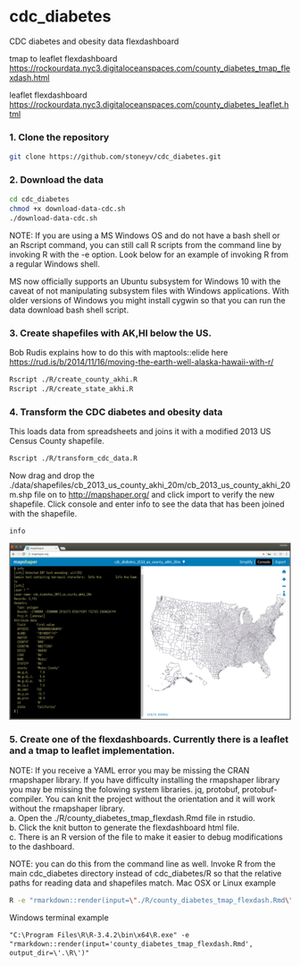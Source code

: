 # cdc_diabetes  
CDC diabetes and obesity data flexdashboard

tmap to leaflet flexdashboard  
https://rockourdata.nyc3.digitaloceanspaces.com/county_diabetes_tmap_flexdash.html    

leaflet flexdashboard  
https://rockourdata.nyc3.digitaloceanspaces.com/county_diabetes_leaflet.html  

### 1. Clone the repository  
```bash
git clone https://github.com/stoneyv/cdc_diabetes.git
```
### 2. Download the data  
```bash
cd cdc_diabetes
chmod +x download-data-cdc.sh  
./download-data-cdc.sh
```
NOTE: If you are using a MS Windows OS and do not have a bash shell or an Rscript command, you can still call R scripts from the command line by invoking R with the -e option.  Look below for an example of invoking R from a regular Windows shell.

MS now officially supports an Ubuntu subsystem for Windows 10 with the caveat of not manipulating subsystem files with Windows applications.  With older versions of Windows you might install cygwin so that you can run the data download bash shell script.  

### 3. Create shapefiles with AK,HI below the US.
Bob Rudis explains how to do this with maptools::elide here  
https://rud.is/b/2014/11/16/moving-the-earth-well-alaska-hawaii-with-r/  
```bash
Rscript ./R/create_county_akhi.R
Rscript ./R/create_state_akhi.R
```

### 4. Transform the CDC diabetes and obesity data
This loads data from spreadsheets and joins it with a modified 2013 US Census County shapefile.  
```bash
Rscript ./R/transform_cdc_data.R
```
Now drag and drop the ./data/shapefiles/cb_2013_us_county_akhi_20m/cb_2013_us_county_akhi_20m.shp file on to http://mapshaper.org/ and click import to verify the new shapefile.  Click console and enter info to see the data that has been joined with the shapefile.
```
info
```
<img src="images/screenshot_mapshaper_verify.png"/>

### 5. Create one of the flexdashboards.  Currently there is a leaflet and a tmap to leaflet implementation.
NOTE: If you receive a YAML error you may be missing the CRAN rmapshaper library.  If you have difficulty installing the rmapshaper library you may be missing the folowing system libraries. jq, protobuf, protobuf-compiler.  You can knit the project without the orientation and it will work without the rmapshaper library.  
a. Open the ./R/county_diabetes_tmap_flexdash.Rmd file in rstudio.  
b. Click the knit button to generate the flexdashboard html file.  
c. There is an R version of the file to make it easier to debug modifications to the dashboard.  

NOTE: you can do this from the command line as well. Invoke R from the main cdc_diabetes directory instead of cdc_diabetes/R so that the relative paths for reading data and shapefiles match.
Mac OSX or Linux example  
```bash
R -e "rmarkdown::render(input=\"./R/county_diabetes_tmap_flexdash.Rmd\", output_dir=\"./R\")"
```
Windows terminal example  
```
"C:\Program Files\R\R-3.4.2\bin\x64\R.exe" -e "rmarkdown::render(input='county_diabetes_tmap_flexdash.Rmd', output_dir=\'.\R\')"
```

